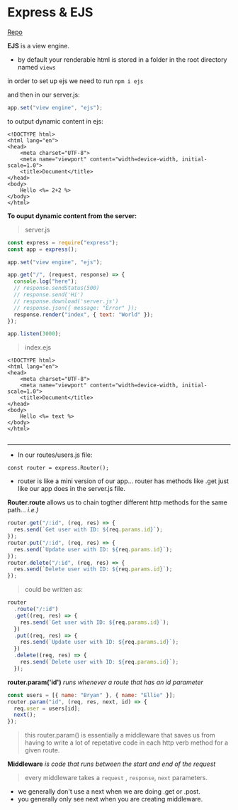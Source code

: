 # Express & EJS

[Repo](https://github.com/gunerbr/EJS-Practice)

**EJS** is a view engine.

- by default your renderable html is stored in a folder in the root directory named `views`

in order to set up ejs we need to run
`npm i ejs`

and then in our server.js:

```js
app.set("view engine", "ejs");
```

to output dynamic content in ejs:

```ejs
<!DOCTYPE html>
<html lang="en">
<head>
    <meta charset="UTF-8">
    <meta name="viewport" content="width=device-width, initial-scale=1.0">
    <title>Document</title>
</head>
<body>
    Hello <%= 2+2 %>
</body>
</html>

```

**To ouput dynamic content from the server:**

> server.js

```js
const express = require("express");
const app = express();

app.set("view engine", "ejs");

app.get("/", (request, response) => {
  console.log("here");
  // response.sendStatus(500)
  // response.send('Hi')
  // response.download('server.js')
  // response.json({ message: "Error" });
  response.render("index", { text: "World" });
});

app.listen(3000);
```

> index.ejs

```ejs
<!DOCTYPE html>
<html lang="en">
<head>
    <meta charset="UTF-8">
    <meta name="viewport" content="width=device-width, initial-scale=1.0">
    <title>Document</title>
</head>
<body>
    Hello <%= text %>
</body>
</html>


```

---

- In our routes/users.js file:

`const router = express.Router();`

- router is like a mini version of our app... router has methods like .get just like our app does in the server.js file.

**Router.route** allows us to chain togther different http methods for the same path... _i.e.)_

```js
router.get("/:id", (req, res) => {
  res.send(`Get user with ID: ${req.params.id}`);
});
router.put("/:id", (req, res) => {
  res.send(`Update user with ID: ${req.params.id}`);
});
router.delete("/:id", (req, res) => {
  res.send(`Delete user with ID: ${req.params.id}`);
});
```

> could be written as:

```js
router
  .route("/:id")
  .get((req, res) => {
    res.send(`Get user with ID: ${req.params.id}`);
  })
  .put((req, res) => {
    res.send(`Update user with ID: ${req.params.id}`);
  })
  .delete((req, res) => {
    res.send(`Delete user with ID: ${req.params.id}`);
  });
```

**router.param('id')** _runs whenever a route that has an id parameter_


```js
const users = [{ name: "Bryan" }, { name: "Ellie" }];
router.param("id", (req, res, next, id) => {
  req.user = users[id];
  next();
});

```

> this router.param() is essentially a middleware that saves us from having to write a lot of repetative code in each http verb method for a given route.


**Middleware**  _is code that runs between the start and end of the request_
> every middleware takes a `request` , `response`, `next` parameters.

- we generally don't use a next when we are doing .get or .post.
- you generally only see next when you are creating middleware.
